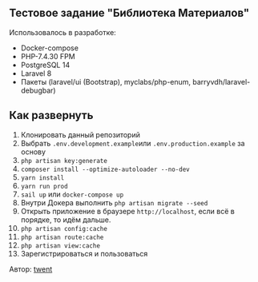 ## Тестовое задание "Библиотека Материалов"

Использовалось в разработке:

- Docker-compose
- PHP-7.4.30 FPM
- PostgreSQL 14
- Laravel 8
- Пакеты (laravel/ui (Bootstrap), myclabs/php-enum, barryvdh/laravel-debugbar)

## Как развернуть

1) Клонировать данный репозиторий
2) Выбрать `.env.development.example`или `.env.production.example` за основу
3) `php artisan key:generate`
4) `composer install --optimize-autoloader --no-dev`
5) `yarn install`
6) `yarn run prod`
7) `sail up` или `docker-compose up`
8) Внутри Докера выполнить `php artisan migrate --seed`
9) Открыть приложение в браузере `http://localhost`, если всё в порядке, то идём дальше.
10) `php artisan config:cache`
11) `php artisan route:cache`
12) `php artisan view:cache`
13) Зарегистрироваться и пользоваться

Автор: [twent](https://github.com/twent)
